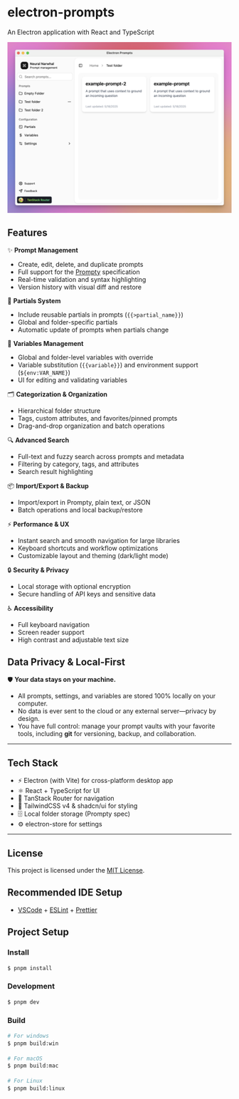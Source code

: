 # electron-prompts

An Electron application with React and TypeScript

![Screenshot](./screenshot.png)

## Features

✨ **Prompt Management**
- Create, edit, delete, and duplicate prompts
- Full support for the [Prompty](https://prompty.ai) specification
- Real-time validation and syntax highlighting
- Version history with visual diff and restore

🧩 **Partials System**
- Include reusable partials in prompts (`{{>partial_name}}`)
- Global and folder-specific partials
- Automatic update of prompts when partials change

🔢 **Variables Management**
- Global and folder-level variables with override
- Variable substitution (`{{variable}}`) and environment support (`${env:VAR_NAME}`)
- UI for editing and validating variables

🗂️ **Categorization & Organization**
- Hierarchical folder structure
- Tags, custom attributes, and favorites/pinned prompts
- Drag-and-drop organization and batch operations

🔍 **Advanced Search**
- Full-text and fuzzy search across prompts and metadata
- Filtering by category, tags, and attributes
- Search result highlighting

📦 **Import/Export & Backup**
- Import/export in Prompty, plain text, or JSON
- Batch operations and local backup/restore

⚡ **Performance & UX**
- Instant search and smooth navigation for large libraries
- Keyboard shortcuts and workflow optimizations
- Customizable layout and theming (dark/light mode)

🔒 **Security & Privacy**
- Local storage with optional encryption
- Secure handling of API keys and sensitive data

♿ **Accessibility**
- Full keyboard navigation
- Screen reader support
- High contrast and adjustable text size

## Data Privacy & Local-First

🛡️ **Your data stays on your machine.**
- All prompts, settings, and variables are stored 100% locally on your computer.
- No data is ever sent to the cloud or any external server—privacy by design.
- You have full control: manage your prompt vaults with your favorite tools, including **git** for versioning, backup, and collaboration.

---

## Tech Stack
- ⚡ Electron (with Vite) for cross-platform desktop app
- ⚛️ React + TypeScript for UI
- 🧭 TanStack Router for navigation
- 🎨 TailwindCSS v4 & shadcn/ui for styling
- 🗄️ Local folder storage (Prompty spec)
- ⚙️ electron-store for settings

---

## License

This project is licensed under the [MIT License](./LICENSE).

## Recommended IDE Setup

- [VSCode](https://code.visualstudio.com/) + [ESLint](https://marketplace.visualstudio.com/items?itemName=dbaeumer.vscode-eslint) + [Prettier](https://marketplace.visualstudio.com/items?itemName=esbenp.prettier-vscode)

## Project Setup

### Install

```bash
$ pnpm install
```

### Development

```bash
$ pnpm dev
```

### Build

```bash
# For windows
$ pnpm build:win

# For macOS
$ pnpm build:mac

# For Linux
$ pnpm build:linux
```
